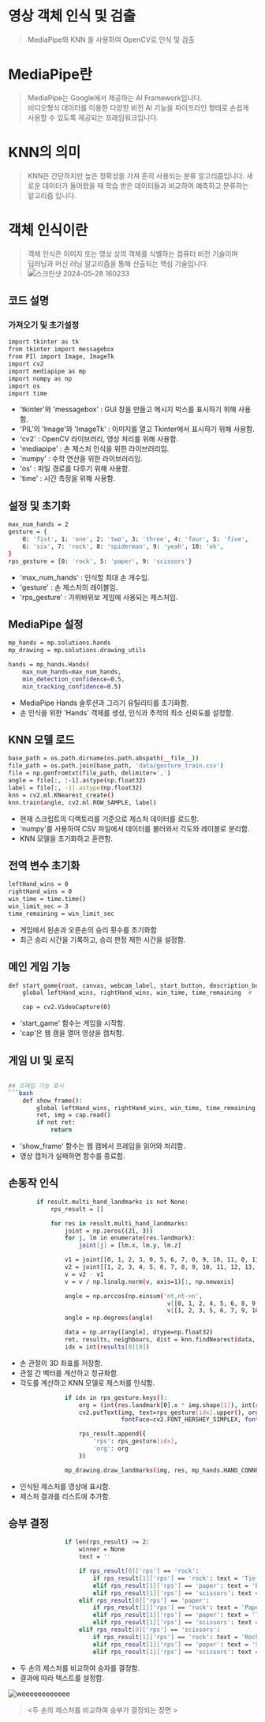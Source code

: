 # 영상 객체 인식 및 검출
> MediaPipe와 KNN 을 사용하여 OpenCV로 인식 및 검출

# MediaPipe란
> MediaPipe는 Google에서 제공하는 AI Framework입니다.  
> 비디오형식 데이터를 이용한 다양한 비전 AI 기능을 파이프라인 형태로 손쉽게 사용할 수 있도록 제공되는 프레임워크입니다.

# KNN의 의미
> KNN은 간단하지만 높은 정확성을 가져 흔히 사용되는 분류 알고리즘입니다.
> 새로운 데이터가 들어왔을 때 학습 받은 데이터들과 비교하여 예측하고 분류하는 알고리즘 입니다.

# 객체 인식이란
> 객체 인식은 이미지 또는 영상 상의 객체를 식별하는 컴퓨터 비전 기술이며  
> 딥러닝과 머신 러닝 알고리즘을 통해 산출되는 핵심 기술입니다.  
![스크린샷 2024-05-28 160233](https://github.com/SEEU2U/RPS-Machine/assets/162940944/db80d768-ddbf-4bf0-bff3-d24c70980356)

## 코드 설명
### 가져오기 및 초기설정
```bash
import tkinter as tk
from tkinter import messagebox
from PIl import Image, ImageTk
import cv2
import mediapipe as mp
import numpy as np
import os
import time
```

- 'tkinter'와 'messagebox' : GUI 창을 만들고 메시지 박스를 표시하기 위해 사용함.
- 'PIL'의 'Image'와 'ImageTk' : 이미지를 열고 Tkinter에서 표시하기 위해 사용함.
- 'cv2' : OpenCV 라이브러리, 영상 처리를 위해 사용함.
- 'mediapipe' : 손 제스처 인식을 위한 라이브러리임.
- 'numpy' : 수학 연산을 위한 라이브러리임.
- 'os' : 파일 경로를 다루기 위해 사용함.
- 'time' : 시간 측정을 위해 사용함.

## 설정 및 초기화
```bash
max_num_hands = 2
gesture = {
    0: 'fist', 1: 'one', 2: 'two', 3: 'three', 4: 'four', 5: 'five',
    6: 'six', 7: 'rock', 8: 'spiderman', 9: 'yeah', 10: 'ok',
}
rps_gesture = {0: 'rock', 5: 'paper', 9: 'scissors'}
```
- 'max_num_hands' : 인식할 최대 손 개수임.
- 'gesture' : 손 제스처의 레이블임.
- 'rps_gesture' : 가위바위보 게임에 사용되는 제스처임.

## MediaPipe 설정
```bash
mp_hands = mp.solutions.hands
mp_drawing = mp.solutions.drawing_utils

hands = mp_hands.Hands(
    max_num_hands=max_num_hands,
    min_detection_confidence=0.5,
    min_tracking_confidence=0.5)
```
- MediaPipe Hands 솔루션과 그리기 유틸리티를 초기화함.
- 손 인식을 위한 'Hands' 객체를 생성, 인식과 추적의 최소 신뢰도를 설정함.

## KNN 모델 로드
```bash
base_path = os.path.dirname(os.path.abspath(__file__))
file_path = os.path.join(base_path, 'data/gesture_train.csv')
file = np.genfromtxt(file_path, delimiter=',')
angle = file[:, :-1].astype(np.float32)
label = file[:, -1].astype(np.float32)
knn = cv2.ml.KNearest_create()
knn.train(angle, cv2.ml.ROW_SAMPLE, label)
```
- 현재 스크립트의 디렉토리를 기준으로 제스처 데이터를 로드함.
- 'numpy'를 사용하여 CSV 파일에서 데이터를 불러와서 각도와 레이블로 분리함.
- KNN 모델을 초기화하고 훈련함.

## 전역 변수 초기화
```bash
leftHand_wins = 0
rightHand_wins = 0
win_time = time.time()
win_limit_sec = 3
time_remaining = win_limit_sec
```
- 게임에서 왼손과 오른손의 승리 횟수를 초기화함
- 최근 승리 시간을 기록하고, 승리 판정 제한 시간을 설정함.

## 메인 게임 기능
```bash
def start_game(root, canvas, webcam_label, start_button, description_button, exit_button):
    global leftHand_wins, rightHand_wins, win_time, time_remaining  # 전역 변수를 선언

    cap = cv2.VideoCapture(0)
```
- 'start_game' 함수는 게임을 시작함.
- 'cap'은 웹 캠을 열어 영상을 캡처함.

## 게임 UI 및 로직
```bash

## 프레임 기능 표시
```bash
    def show_frame():
        global leftHand_wins, rightHand_wins, win_time, time_remaining  # 전역 변수를 선언
        ret, img = cap.read()
        if not ret:
            return
```
- 'show_frame' 함수는 웹 캠에서 프레임을 읽어와 처리함.
- 영상 캡처가 실패하면 함수를 종료함.

## 손동작 인식
```bash
        if result.multi_hand_landmarks is not None:
            rps_result = []

            for res in result.multi_hand_landmarks:
                joint = np.zeros((21, 3))
                for j, lm in enumerate(res.landmark):
                    joint[j] = [lm.x, lm.y, lm.z]

                v1 = joint[[0, 1, 2, 3, 0, 5, 6, 7, 0, 9, 10, 11, 0, 13, 14, 15, 0, 17, 18, 19], :]
                v2 = joint[[1, 2, 3, 4, 5, 6, 7, 8, 9, 10, 11, 12, 13, 14, 15, 16, 17, 18, 19, 20], :]
                v = v2 - v1
                v = v / np.linalg.norm(v, axis=1)[:, np.newaxis]

                angle = np.arccos(np.einsum('nt,nt->n',
                                             v[[0, 1, 2, 4, 5, 6, 8, 9, 10, 12, 13, 14, 16, 17, 18], :],
                                             v[[1, 2, 3, 5, 6, 7, 9, 10, 11, 13, 14, 15, 17, 18, 19], :]))
                angle = np.degrees(angle)

                data = np.array([angle], dtype=np.float32)
                ret, results, neighbours, dist = knn.findNearest(data, 3)
                idx = int(results[0][0])
```
- 손 관절의 3D 좌표를 저장함.
- 관절 간 벡터를 계산하고 정규화함.
- 각도를 계산하고 KNN 모델로 제스처를 인식함.
```bash
                if idx in rps_gesture.keys():
                    org = (int(res.landmark[0].x * img.shape[1]), int(res.landmark[0].y * img.shape[0]))
                    cv2.putText(img, text=rps_gesture[idx].upper(), org=(org[0], org[1] + 20),
                                fontFace=cv2.FONT_HERSHEY_SIMPLEX, fontScale=1, color=(255, 255, 255), thickness=2)

                    rps_result.append({
                        'rps': rps_gesture[idx],
                        'org': org
                    })

                mp_drawing.draw_landmarks(img, res, mp_hands.HAND_CONNECTIONS)
```
- 인식된 제스처를 영상에 표시함.
- 제스처 결과를 리스트에 추가함.

## 승부 결정
```bash
                if len(rps_result) >= 2:
                    winner = None
                    text = ''

                    if rps_result[0]['rps'] == 'rock':
                        if rps_result[1]['rps'] == 'rock': text = 'Tie'
                        elif rps_result[1]['rps'] == 'paper': text = 'Paper wins'; winner = 1
                        elif rps_result[1]['rps'] == 'scissors': text = 'Rock wins'; winner = 0
                    elif rps_result[0]['rps'] == 'paper':
                        if rps_result[1]['rps'] == 'rock': text = 'Paper wins'; winner = 0
                        elif rps_result[1]['rps'] == 'paper': text = 'Tie'
                        elif rps_result[1]['rps'] == 'scissors': text = 'Scissors wins'; winner = 1
                    elif rps_result[0]['rps'] == 'scissors':
                        if rps_result[1]['rps'] == 'rock': text = 'Rock wins'; winner = 1
                        elif rps_result[1]['rps'] == 'paper': text = 'Scissors wins'; winner = 0
                        elif rps_result[1]['rps'] == 'scissors': text = 'Tie'
```
- 두 손의 제스처를 비교하여 승자를 결정함.
- 결과에 따라 텍스트를 설정함.

![weeeeeeeeeeee](https://github.com/SEEU2U/RPS-Machine/assets/162940944/53c55af5-0986-43ed-a393-80b31866083f)
> <두 손의 제스처를 비교하여 승부가 결정되는 장면 >
